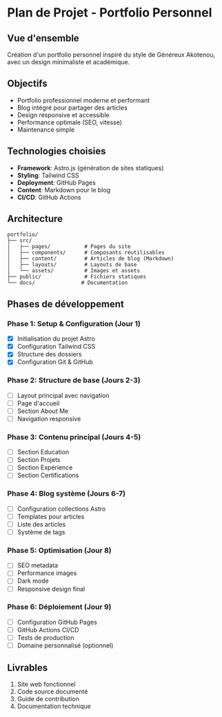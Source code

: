# Plan de Projet - Portfolio Personnel

## Vue d'ensemble
Création d'un portfolio personnel inspiré du style de Généreux Akotenou, avec un design minimaliste et académique.

## Objectifs
- Portfolio professionnel moderne et performant
- Blog intégré pour partager des articles
- Design responsive et accessible
- Performance optimale (SEO, vitesse)
- Maintenance simple

## Technologies choisies
- **Framework**: Astro.js (génération de sites statiques)
- **Styling**: Tailwind CSS
- **Deployment**: GitHub Pages
- **Content**: Markdown pour le blog
- **CI/CD**: GitHub Actions

## Architecture
```
portfolio/
├── src/
│   ├── pages/           # Pages du site
│   ├── components/      # Composants réutilisables
│   ├── content/         # Articles de blog (Markdown)
│   ├── layouts/         # Layouts de base
│   └── assets/          # Images et assets
├── public/              # Fichiers statiques
└── docs/               # Documentation
```

## Phases de développement

### Phase 1: Setup & Configuration (Jour 1)
- [x] Initialisation du projet Astro
- [x] Configuration Tailwind CSS
- [x] Structure des dossiers
- [x] Configuration Git & GitHub

### Phase 2: Structure de base (Jours 2-3)
- [ ] Layout principal avec navigation
- [ ] Page d'accueil
- [ ] Section About Me
- [ ] Navigation responsive

### Phase 3: Contenu principal (Jours 4-5)
- [ ] Section Education
- [ ] Section Projets
- [ ] Section Expérience
- [ ] Section Certifications

### Phase 4: Blog système (Jours 6-7)
- [ ] Configuration collections Astro
- [ ] Templates pour articles
- [ ] Liste des articles
- [ ] Système de tags

### Phase 5: Optimisation (Jour 8)
- [ ] SEO metadata
- [ ] Performance images
- [ ] Dark mode
- [ ] Responsive design final

### Phase 6: Déploiement (Jour 9)
- [ ] Configuration GitHub Pages
- [ ] GitHub Actions CI/CD
- [ ] Tests de production
- [ ] Domaine personnalisé (optionnel)

## Livrables
1. Site web fonctionnel
2. Code source documenté
3. Guide de contribution
4. Documentation technique
